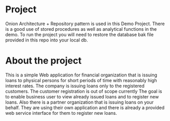 # Project
Onion Architecture + Repository pattern is used in this Demo Project.
There is a good use of stored procedures as well as analytical functions in the demo.
To run the project you will need to restore the database bak file provided in this repo into your local db.
# About the project
This is a simple Web application for financial organization that is issuing loans to physical persons for short periods of time with reasonably high interest rates. The company is issuing loans only to the registered customers. The customer registration is out of scope currently The goal is to enable business user to view already issued loans and to register new loans. Also there is a partner organization that is issuing loans on your behalf. They are using their own application and there is already a provided web service interface for them to register new loans.

